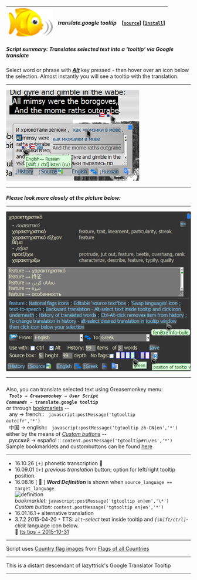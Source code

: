 | ![babelfish](/res/babelfish.gif) | ***translate.google tooltip*** | **[[`source`]](../src/translate.google_tooltip.user.js)** **[[`Install`]](/../../raw/master/src/translate.google_tooltip.user.js)** |
| :----: | :---- | ---------------------- |
##### *Script summary:*  Translates selected text into a ‘tooltip’ via Google translate 

Select word or phrase with <ins><strong><em>Alt</em></strong></ins> key pressed - then hover over an icon below the selection. 
Almost instantly you will see a tooltip with the translation. <hr>
![screenshot](../res/gimble.png)<br><hr>
##### *Please look more closely at the picture below:* <hr> ![screenshot2](../res/tgshot.png) <hr> 
Also, you can translate selected text using Greasemonkey menu:<br> &nbsp;  <code><i><b>Tools</b> → <b>Greasemonkey</b> → <b>User Script Commands</b></i>  → <b>translate.google tooltip</b></code><br>or through <a href=https://en.wikipedia.org/wiki/Bookmarklet>bookmarlets</a> -- </br> &nbsp; any → french:: &nbsp; <code>javascript:postMessage('tgtooltip auto|fr','\*')</code><br> &nbsp; 中国 → english:: &nbsp; <code>javascript:postMessage('tgtooltip zh-CN|en','\*')</code><br>either by the means of <em><a href=https://addons.mozilla.org/firefox/addon/custom-buttons>Custom buttons</a></em> -- <br>  &nbsp; русский → español :: <code>content.postMessage('tgtooltip#ru/es','\*')</code><br>Sample bookmarklets and custombuttons can be found <a href=https://rawgit.com/trespassersW/UserScripts/master/htm/customButt.htm>here</a>

-------

* 16.10.26 `[+]` phonetic transcription :speech_balloon:
* 16.09.01 `[+]` *previous translation* button; option for left/right tooltip position.
* 16.08.16 [ :tropical_fish: ] ***Word Definition*** is shown when `source_language == target_language` <br> <img alt="definition" title="GT definition" src=https://github.com/trespassersW/UserScripts/raw/master/res/gt_def.png><br> *bookmarklet:* `javascript:postMessage('tgtooltip en|en','\*')`<br><em>Custom button:</em> `content.postMessage('tgtooltip en|en','*')`
* 16.01.16.1 `+` alternative translation
* 3.7.2 2015-04-20 `*` TTS: <em>`alt`-select</em> text inside tooltip and <em>`[shift/ctrl]`-click</em> language icon below. <br>  :loudspeaker: [tts tips + 2015-10-31](./translate_tts_tips.md) 

------

Script uses <a href=https://rawgit.com/trespassersW/UserScripts/master/Flags/index.html?gtrantoltip#> Country flag images</a>  from <a href="http://www.senojflags.com"> Flags of all Countries </a> 
<hr>  This is a distant descendant of lazyttrick's Google Translator Tooltip
 
------
